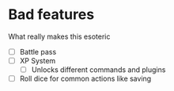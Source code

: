 # Bad features

What really makes this esoteric

- [ ] Battle pass
- [ ] XP System
  - [ ] Unlocks different commands and plugins
- [ ] Roll dice for common actions like saving
